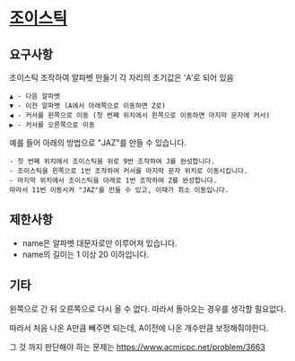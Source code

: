 # [조이스틱](https://programmers.co.kr/learn/courses/30/lessons/42860)

## 요구사항

조이스틱 조작하여 알파벳 만들기
각 자리의 초기값은 'A'로 되어 있음
```
▲ - 다음 알파벳
▼ - 이전 알파벳 (A에서 아래쪽으로 이동하면 Z로)
◀ - 커서를 왼쪽으로 이동 (첫 번째 위치에서 왼쪽으로 이동하면 마지막 문자에 커서)
▶ - 커서를 오른쪽으로 이동
```

예를 들어 아래의 방법으로 "JAZ"를 만들 수 있습니다.

```
- 첫 번째 위치에서 조이스틱을 위로 9번 조작하여 J를 완성합니다.
- 조이스틱을 왼쪽으로 1번 조작하여 커서를 마지막 문자 위치로 이동시킵니다.
- 마지막 위치에서 조이스틱을 아래로 1번 조작하여 Z를 완성합니다.
따라서 11번 이동시켜 "JAZ"를 만들 수 있고, 이때가 최소 이동입니다.
```


## 제한사항

- name은 알파벳 대문자로만 이루어져 있습니다.
- name의 길이는 1 이상 20 이하입니다.

## 기타

왼쪽으로 간 뒤 오른쪽으로 다시 올 수 없다. 따라서 돌아오는 경우를 생각할 필요없다.

따라서 처음 나온 A만큼 빼주면 되는데, A이전에 나온 개수만큼 보정해줘야한다.

그 것 까지 판단해야 하는 문제는 https://www.acmicpc.net/problem/3663
